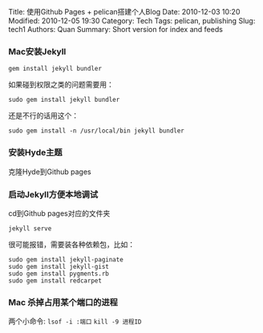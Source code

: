 Title: 使用Github Pages + pelican搭建个人Blog
Date: 2010-12-03 10:20
Modified: 2010-12-05 19:30
Category: Tech
Tags: pelican, publishing
Slug: tech1
Authors: Quan
Summary: Short version for index and feeds

### Mac安装Jekyll

```
gem install jekyll bundler
```
如果碰到权限之类的问题需要用：
```
sudo gem install jekyll bundler
```
还是不行的话用这个：
```
sudo gem install -n /usr/local/bin jekyll bundler
```

### 安装Hyde主题

克隆Hyde到Github pages

### 启动Jekyll方便本地调试
cd到Github pages对应的文件夹
```
jekyll serve
```
很可能报错，需要装各种依赖包，比如：
```
sudo gem install jekyll-paginate
sudo gem install jekyll-gist
sudo gem install pygments.rb
sudo gem install redcarpet
```

### Mac 杀掉占用某个端口的进程
两个小命令:
`lsof -i :端口`
`kill -9 进程ID`
